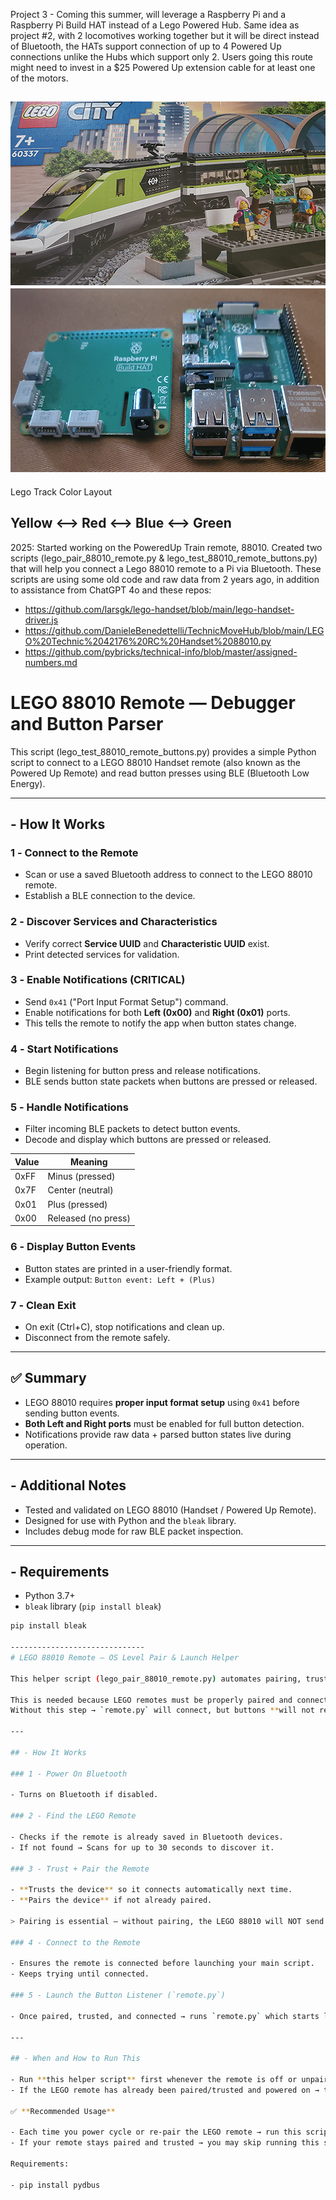 Project 3 - Coming this summer, will leverage a Raspberry Pi and a Raspberry Pi Build HAT instead of a Lego Powered Hub. Same idea as project #2, with 2 locomotives working together but it will be direct instead of Bluetooth, the HATs support connection of up to 4 Powered Up connections unlike the Hubs which support only 2. Users going this route might need to invest in a $25 Powered Up extension cable for at least one of the motors.

![p5](https://raw.githubusercontent.com/antoinesylvia/dfw_metroplex_poweredup_train/main/Project%203/project3a.jpg)
![p6](https://raw.githubusercontent.com/antoinesylvia/dfw_metroplex_poweredup_train/main/Project%203/project3.jpg)
--------------
Lego Track Color Layout 

Yellow <--> Red <--> Blue <--> Green
--------------
2025:
Started working on the PoweredUp Train remote, 88010. Created two scripts (lego_pair_88010_remote.py & lego_test_88010_remote_buttons.py) that will help you connect a Lego 88010 remote to a Pi via Bluetooth. These scripts are using some old code and raw data from 2 years ago, in addition to assistance from ChatGPT 4o and these repos:
- https://github.com/larsgk/lego-handset/blob/main/lego-handset-driver.js
- https://github.com/DanieleBenedettelli/TechnicMoveHub/blob/main/LEGO%20Technic%2042176%20RC%20Handset%2088010.py
- https://github.com/pybricks/technical-info/blob/master/assigned-numbers.md

# LEGO 88010 Remote — Debugger and Button Parser

This script (lego_test_88010_remote_buttons.py) provides a simple Python script to connect to a LEGO 88010 Handset remote (also known as the Powered Up Remote) and read button presses using BLE (Bluetooth Low Energy).

---

## - How It Works

### 1️ - Connect to the Remote

- Scan or use a saved Bluetooth address to connect to the LEGO 88010 remote.
- Establish a BLE connection to the device.

### 2️ - Discover Services and Characteristics

- Verify correct **Service UUID** and **Characteristic UUID** exist.
- Print detected services for validation.

### 3️ - Enable Notifications (CRITICAL)

- Send `0x41` ("Port Input Format Setup") command.
- Enable notifications for both **Left (0x00)** and **Right (0x01)** ports.
- This tells the remote to notify the app when button states change.

### 4️ - Start Notifications

- Begin listening for button press and release notifications.
- BLE sends button state packets when buttons are pressed or released.

### 5️ - Handle Notifications

- Filter incoming BLE packets to detect button events.
- Decode and display which buttons are pressed or released.

| Value | Meaning          |
|-------|------------------|
| 0xFF  | Minus (pressed)  |
| 0x7F  | Center (neutral) |
| 0x01  | Plus (pressed)   |
| 0x00  | Released (no press) |

### 6️ - Display Button Events

- Button states are printed in a user-friendly format.
- Example output: `Button event: Left + (Plus)`

### 7️ - Clean Exit

- On exit (Ctrl+C), stop notifications and clean up.
- Disconnect from the remote safely.

---

## ✅ Summary

- LEGO 88010 requires **proper input format setup** using `0x41` before sending button events.
- **Both Left and Right ports** must be enabled for full button detection.
- Notifications provide raw data + parsed button states live during operation.

---

## - Additional Notes

- Tested and validated on LEGO 88010 (Handset / Powered Up Remote).
- Designed for use with Python and the `bleak` library.
- Includes debug mode for raw BLE packet inspection.

---

## -  Requirements

- Python 3.7+
- `bleak` library (`pip install bleak`)

```bash
pip install bleak

------------------------------
# LEGO 88010 Remote — OS Level Pair & Launch Helper

This helper script (lego_pair_88010_remote.py) automates pairing, trusting, and connecting to the LEGO 88010 Handset remote at the Bluetooth OS level before launching your main remote listening script.

This is needed because LEGO remotes must be properly paired and connected before they begin sending button press notifications.  
Without this step → `remote.py` will connect, but buttons **will not register**.

---

## - How It Works

### 1️ - Power On Bluetooth

- Turns on Bluetooth if disabled.

### 2️ - Find the LEGO Remote

- Checks if the remote is already saved in Bluetooth devices.
- If not found → Scans for up to 30 seconds to discover it.

### 3️ - Trust + Pair the Remote

- **Trusts the device** so it connects automatically next time.
- **Pairs the device** if not already paired.

> Pairing is essential — without pairing, the LEGO 88010 will NOT send button data.

### 4️ - Connect to the Remote

- Ensures the remote is connected before launching your main script.
- Keeps trying until connected.

### 5️ - Launch the Button Listener (`remote.py`)

- Once paired, trusted, and connected → runs `remote.py` which starts listening for button events.

---

## - When and How to Run This

- Run **this helper script** first whenever the remote is off or unpaired.
- If the LEGO remote has already been paired/trusted and powered on → this script will skip unnecessary steps and just ensure connection → then launch `remote.py`.

✅ **Recommended Usage**

- Each time you power cycle or re-pair the LEGO remote → run this script.
- If your remote stays paired and trusted → you may skip running this sometimes, but running it ensures proper connection and avoids bugs.

Requirements:

- pip install pydbus

